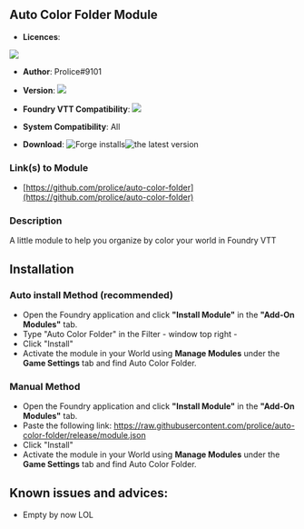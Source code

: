 
## Auto Color Folder Module
* **Licences**:

![](https://github.com/prolice/swffgUI-cc/blob/swffgUI-cc/cc-by.svg)

* **Author**: Prolice#9101
* **Version**: ![](https://img.shields.io/badge/auto-color-folder-v0.0.1-green)
* **Foundry VTT Compatibility**: ![](https://img.shields.io/badge/Foundry-v0.8.9-informational)

* **System Compatibility**: All
* **Download**: ![Forge installs](https://img.shields.io/badge/dynamic/json?label=Forge%20Installs&query=package.installs&suffix=%25&url=https%3A%2F%2Fforge-vtt.com%2Fapi%2Fbazaar%2Fpackage%2FswffgUI-cc)![the latest version](https://img.shields.io/github/downloads/prolice/swffgUI-cc/latest/total) 
 
### Link(s) to Module
* [https://github.com/prolice/auto-color-folder](https://github.com/prolice/auto-color-folder)

### Description 
A little module to help you organize by color your world in Foundry VTT

## Installation
### Auto install Method (recommended)
* Open the Foundry application and click **"Install Module"** in the **"Add-On Modules"** tab.
* Type "Auto Color Folder" in the Filter - window top right - 
* Click "Install"
* Activate the module in your World using **Manage Modules** under the **Game Settings** tab and find Auto Color Folder.

### Manual Method
* Open the Foundry application and click **"Install Module"** in the **"Add-On Modules"** tab.
* Paste the following link: https://raw.githubusercontent.com/prolice/auto-color-folder/release/module.json
* Click "Install" 
* Activate the module in your World using **Manage Modules** under the **Game Settings** tab and find Auto Color Folder.

## Known issues and advices:
* Empty by now LOL
